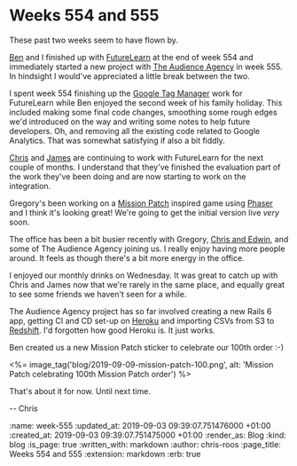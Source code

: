 Weeks 554 and 555
=================

These past two weeks seem to have flown by.

[Ben][ben-griffiths] and I finished up with [FutureLearn][futurelearn] at the end of week 554 and immediately started a new project with [The Audience Agency][the-audiencce-agency] in week 555. In hindsight I would've appreciated a little break between the two.

I spent week 554 finishing up the [Google Tag Manager][google-tag-manager] work for FutureLearn while Ben enjoyed the second week of his family holiday. This included making some final code changes, smoothing some rough edges we'd introduced on the way and writing some notes to help future developers. Oh, and removing all the existing code related to Google Analytics. That was somewhat satisfying if also a bit fiddly.

[Chris][chris-lowis] and [James][james-mead] are continuing to work with FutureLearn for the next couple of months. I understand that they've finished the evaluation part of the work they've been doing and are now starting to work on the integration.

Gregory's been working on a [Mission Patch][mission-patch] inspired game using [Phaser][phaser-io] and I think it's looking great! We're going to get the initial version live _very_ soon.

The office has been a bit busier recently with Gregory, [Chris and Edwin][true-footprint], and some of The Audience Agency joining us. I really enjoy having more people around. It feels as though there's a bit more energy in the office.

I enjoyed our monthly drinks on Wednesday. It was great to catch up with Chris and James now that we're rarely in the same place, and equally great to see some friends we haven't seen for a while.

The Audience Agency project has so far involved creating a new Rails 6 app, getting CI and CD set-up on [Heroku][heroku] and importing CSVs from S3 to [Redshift][aws-redshift]. I'd forgotten how good Heroku is. It just works.

Ben created us a new Mission Patch sticker to celebrate our 100th order :-)

<%= image_tag('blog/2019-09-09-mission-patch-100.png', alt: 'Mission Patch celebrating 100th Mission Patch order') %>

That's about it for now. Until next time.

-- Chris

[aws-redshift]: https://aws.amazon.com/redshift/
[ben-griffiths]: /ben-griffiths
[chris-lowis]: /chris-lowis
[futurelearn]: https://www.futurelearn.com/
[google-tag-manager]: https://marketingplatform.google.com/intl/en_uk/about/tag-manager/
[heroku]: https://www.heroku.com/
[james-mead]: /james-mead
[mission-patch]: https://mission-patch.com/
[phaser-io]: http://phaser.io/
[the-audiencce-agency]: https://www.theaudienceagency.org/
[true-footprint]: https://www.truefootprint.com/


:name: week-555
:updated_at: 2019-09-03 09:39:07.751476000 +01:00
:created_at: 2019-09-03 09:39:07.751475000 +01:00
:render_as: Blog
:kind: blog
:is_page: true
:written_with: markdown
:author: chris-roos
:page_title: Weeks 554 and 555
:extension: markdown
:erb: true
